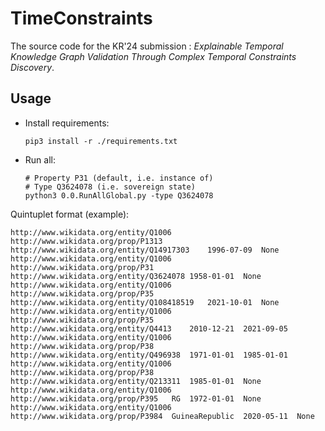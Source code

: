 # TimeConstraints

The source code for the KR'24 submission : *Explainable Temporal Knowledge Graph Validation Through Complex Temporal Constraints Discovery*.

## Usage

* Install requirements:
  ```shell
  pip3 install -r ./requirements.txt
  ```

* Run all:

  ```shell
  # Property P31 (default, i.e. instance of)
  # Type Q3624078 (i.e. sovereign state)
  python3 0.0.RunAllGlobal.py -type Q3624078
  ```

Quintuplet format (example):
```
http://www.wikidata.org/entity/Q1006	http://www.wikidata.org/prop/P1313	http://www.wikidata.org/entity/Q14917303	1996-07-09	None
http://www.wikidata.org/entity/Q1006	http://www.wikidata.org/prop/P31	http://www.wikidata.org/entity/Q3624078	1958-01-01	None
http://www.wikidata.org/entity/Q1006	http://www.wikidata.org/prop/P35	http://www.wikidata.org/entity/Q108418519	2021-10-01	None
http://www.wikidata.org/entity/Q1006	http://www.wikidata.org/prop/P35	http://www.wikidata.org/entity/Q4413	2010-12-21	2021-09-05
http://www.wikidata.org/entity/Q1006	http://www.wikidata.org/prop/P38	http://www.wikidata.org/entity/Q496938	1971-01-01	1985-01-01
http://www.wikidata.org/entity/Q1006	http://www.wikidata.org/prop/P38	http://www.wikidata.org/entity/Q213311	1985-01-01	None
http://www.wikidata.org/entity/Q1006	http://www.wikidata.org/prop/P395	RG	1972-01-01	None
http://www.wikidata.org/entity/Q1006	http://www.wikidata.org/prop/P3984	GuineaRepublic	2020-05-11	None
```